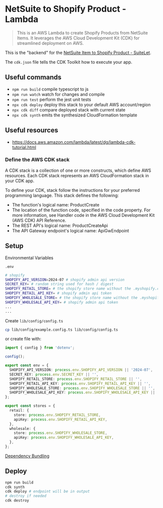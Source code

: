 # NetSuite to Shopify Product - Lambda

> This is an AWS Lambda to create Shopify Products from NetSuite Items. It leverages the AWS Cloud Development Kit (CDK) for streamlined deployment on AWS.

This is the "backend" for the [NetSuite Item to Shopify Product - SuiteLet](https://github.com/SuavecitoInc/netsuite-item-to-shopify-product-suitelet).

The `cdk.json` file tells the CDK Toolkit how to execute your app.

## Useful commands

- `npm run build` compile typescript to js
- `npm run watch` watch for changes and compile
- `npm run test` perform the jest unit tests
- `npx cdk deploy` deploy this stack to your default AWS account/region
- `npx cdk diff` compare deployed stack with current state
- `npx cdk synth` emits the synthesized CloudFormation template

## Useful resources

- https://docs.aws.amazon.com/lambda/latest/dg/lambda-cdk-tutorial.html

### Define the AWS CDK stack

A CDK stack is a collection of one or more constructs, which define AWS resources. Each CDK stack represents an AWS CloudFormation stack in your CDK app.

To define your CDK, stack follow the instructions for your preferred programming language. This stack defines the following:

- The function's logical name: ProductCreate
- The location of the function code, specified in the code property. For more information, see Handler code in the AWS Cloud Development Kit (AWS CDK) API Reference.
- The REST API's logical name: ProductCreateApi
- The API Gateway endpoint's logical name: ApiGwEndpoint

## Setup

Environmental Variables

`.env`

```bash
# shopify
SHOPIFY_API_VERSION=2024-07 # shopify admin api version
SECRET_KEY= # random string used for hash / digest
SHOPIFY_RETAIL_STORE= # the shopify store name without the .myshopify.com
SHOPIFY_RETAIL_API_KEY= # shopify admin api token
SHOPIFY_WHOLESALE_STORE= # the shopify store name without the .myshopify.com
SHOPIFY_WHOLESALE_API_KEY= # shopify admin api token
...
...
```

Create `lib/config/config.ts`

```bash
cp lib/config/example.config.ts lib/config/config.ts
```

or create file with:

```typescript
import { config } from 'dotenv';

config();

export const env = {
  SHOPIFY_API_VERSION: process.env.SHOPIFY_API_VERSION || '2024-07',
  SECRET_KEY: process.env.SECRET_KEY || '',
  SHOPIFY_RETAIL_STORE: process.env.SHOPIFY_RETAIL_STORE || '',
  SHOPIFY_RETAIL_API_KEY: process.env.SHOPIFY_RETAIL_API_KEY || '',
  SHOPIFY_WHOLESALE_STORE: process.env.SHOPIFY_WHOLESALE_STORE || '',
  SHOPIFY_WHOLESALE_API_KEY: process.env.SHOPIFY_WHOLESALE_API_KEY || '',
};

export const stores = {
  retail: {
    store: process.env.SHOPIFY_RETAIL_STORE,
    apiKey: process.env.SHOPIFY_RETAIL_API_KEY,
  },
  wholesale: {
    store: process.env.SHOPIFY_WHOLESALE_STORE,
    apiKey: process.env.SHOPIFY_WHOLESALE_API_KEY,
  },
};
```

[Dependency Bundling](./BUNDLE.md)

## Deploy

```bash
npm run build
cdk synth
cdk deploy # endpoint will be in output
# destroy if needed
cdk destroy
```
